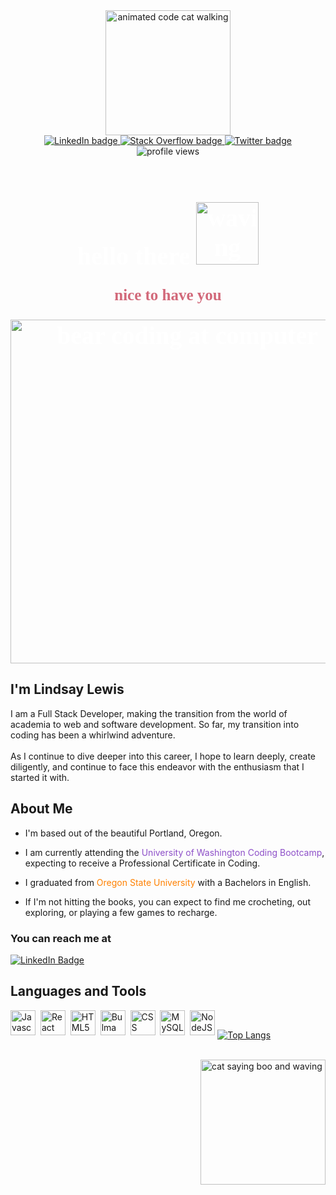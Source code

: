 <section id=header align="center">
    <img src="https://media.giphy.com/media/wwg1suUiTbCY8H8vIA/giphy-downsized-large.gif" alt="animated code cat walking" width="200">
</section>

<section id="badges" align="center">
    <a href="https://www.linkedin.com/in/lewis-lindsay/">
        <img src="https://img.shields.io/badge/LinkedIn-ff69b4?logo=linkedin&logoColor=white&style=for-the-badge" alt="LinkedIn badge">
    </a>
    <a href="https://stackoverflow.com/users/19833916/lindslewis">
        <img src="https://img.shields.io/badge/Stack_Overflow-orange?logo=stackoverflow&logoColor=white&style=for-the-badge" alt="Stack Overflow badge">
    </a>
    <a href="https://twitter.com/YourAvgSpoonie">
        <img src="https://img.shields.io/badge/Twitter-blue?logo=twitter&logoColor=white&style=for-the-badge" alt="Twitter badge">
    </a>
</section>
<section id="github" align="center">
   <img src="https://komarev.com/ghpvc/?username=lindslewis&style=flat-square&color=ff69b4" alt="profile views"/>
</section>
<br>
<h1 align="center" style="color: white; font-size: 40px; font-family:century gothic;">
    hello there
    <img src="https://media.giphy.com/media/3FjuotitkhOffmPamc/giphy.gif" alt="waving rabbit" width="100">
    <p style="color: #d2697a; font-size:25px; ">nice to have you</p>
    <img src="https://media.giphy.com/media/1GEATImIxEXVR79Dhk/giphy.gif" alt="bear coding at computer" width="550">
</h1>

## I'm Lindsay Lewis

<!-- <section style="float:left; margin-right:50px; margin-top:10px;">
    <img src="purple-smol.jpg" alt="avatar of Lindsay" style="border-radius: 20%; width: 200px; box-shadow:0 0 10px #fa5baf">
</section> -->

I am a Full Stack Developer, making the transition from the world of academia to web and software development. So far, my transition into coding has been a whirlwind adventure.
<br>
<br>
As I continue to dive deeper into this career, I hope to learn deeply, create diligently, and continue to face this endeavor with the enthusiasm that I started it with.


## About Me
<!-- <p style="color: white; font-size: 20px; font-family:century gothic;">About Me</p> -->

- I'm based out of the beautiful Portland, Oregon.

- I am currently attending the <span style="color:#8d4fc8">University of Washington Coding Bootcamp</span>, expecting to receive a Professional Certificate in Coding.

- I graduated from <span style="color:#ff8000">Oregon State University</span> with a Bachelors in English.

- If I'm not hitting the books, you can expect to find me crocheting, out exploring, or playing a few games to recharge.

### You can reach me at

[![LinkedIn Badge](https://img.shields.io/badge/LinkedIn-ff69b4?logo=linkedin&logoColor=white&style=for-the-badge)](https://www.linkedin.com/in/lewis-lindsay/)


## Languages and Tools

<section style="float:left">
    <img src="https://cdn.jsdelivr.net/gh/devicons/devicon/icons/javascript/javascript-original.svg" title="Javascript" alt="Javascript" width="40" height="40"/>&nbsp;
  <img src="https://cdn.jsdelivr.net/gh/devicons/devicon/icons/react/react-original.svg" title="React" alt="React" width="40" height="40"/>&nbsp;
  <img src="https://cdn.jsdelivr.net/gh/devicons/devicon/icons/html5/html5-original.svg" title="HTML5" alt="HTML5" width="40" height="40"/>&nbsp;
  <img src="https://cdn.jsdelivr.net/npm/simple-icons@7.8.0/icons/bulma.svg" title="Bulma" alt="Bulma" width="40" height="40"/>&nbsp;
  <img src="https://cdn.jsdelivr.net/gh/devicons/devicon/icons/css3/css3-original.svg" title="CSS3" alt="CSS" width="40" height="40"/>&nbsp;
  <img src="https://cdn.jsdelivr.net/gh/devicons/devicon/icons/mysql/mysql-plain-wordmark.svg" title="MySQL"  alt="MySQL" width="40" height="40"/>&nbsp;
  <img src="https://cdn.jsdelivr.net/npm/simple-icons@7.8.0/icons/nodedotjs.svg" title="NodeJS" alt="NodeJS" width="40" height="40"/>&nbsp;
</section>

<br>

[![Top Langs](https://github-readme-stats.vercel.app/api/top-langs/?username=lindslewis&layout=compact&theme=vision-friendly-dark)](https://github.com/lindslewis/github-readme-stats)

<br>

<img src="https://media.giphy.com/media/h0KBN3qQOAxv6DwiFm/giphy.gif" alt="cat saying boo and waving" width=200 style="float:right">

